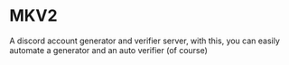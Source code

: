# MKV2
 
A discord account generator and verifier server, with this, you can easily automate a generator and an auto verifier (of course)

